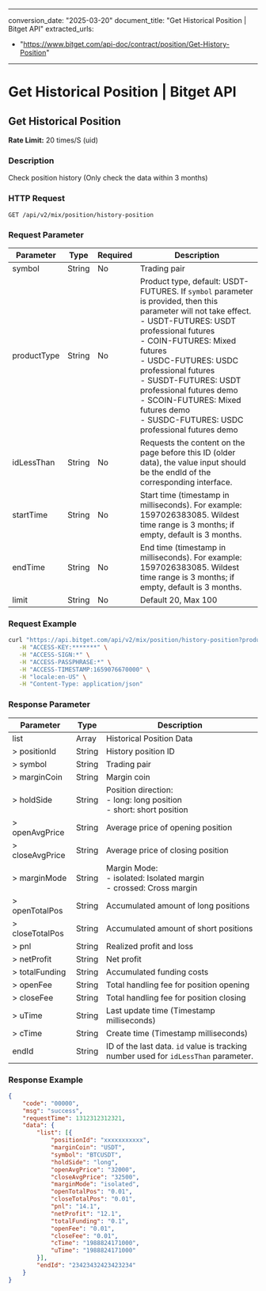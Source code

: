 
---
conversion_date: "2025-03-20"
document_title: "Get Historical Position | Bitget API"
extracted_urls:
  - "https://www.bitget.com/api-doc/contract/position/Get-History-Position"
---

# Get Historical Position | Bitget API

## Get Historical Position
**Rate Limit:** 20 times/S (uid)

### Description
Check position history (Only check the data within 3 months)

### HTTP Request
```
GET /api/v2/mix/position/history-position
```

### Request Parameter
| Parameter     | Type   | Required | Description |
|---------------|--------|----------|-------------|
| symbol        | String | No       | Trading pair |
| productType   | String | No       | Product type, default: USDT-FUTURES. If `symbol` parameter is provided, then this parameter will not take effect. <br> - USDT-FUTURES: USDT professional futures <br> - COIN-FUTURES: Mixed futures <br> - USDC-FUTURES: USDC professional futures <br> - SUSDT-FUTURES: USDT professional futures demo <br> - SCOIN-FUTURES: Mixed futures demo <br> - SUSDC-FUTURES: USDC professional futures demo |
| idLessThan    | String | No       | Requests the content on the page before this ID (older data), the value input should be the endId of the corresponding interface. |
| startTime     | String | No       | Start time (timestamp in milliseconds). For example: 1597026383085. Wildest time range is 3 months; if empty, default is 3 months. |
| endTime       | String | No       | End time (timestamp in milliseconds). For example: 1597026383085. Wildest time range is 3 months; if empty, default is 3 months. |
| limit         | String | No       | Default 20, Max 100 |

### Request Example
```bash
curl "https://api.bitget.com/api/v2/mix/position/history-position?productType=USDT-FUTURES" \
   -H "ACCESS-KEY:*******" \
   -H "ACCESS-SIGN:*" \
   -H "ACCESS-PASSPHRASE:*" \
   -H "ACCESS-TIMESTAMP:1659076670000" \
   -H "locale:en-US" \
   -H "Content-Type: application/json"
```

### Response Parameter
| Parameter     | Type   | Description |
|---------------|--------|-------------|
| list          | Array  | Historical Position Data |
| > positionId  | String | History position ID |
| > symbol      | String | Trading pair |
| > marginCoin  | String | Margin coin |
| > holdSide    | String | Position direction: <br> - long: long position <br> - short: short position |
| > openAvgPrice| String | Average price of opening position |
| > closeAvgPrice | String | Average price of closing position |
| > marginMode  | String | Margin Mode: <br> - isolated: Isolated margin <br> - crossed: Cross margin |
| > openTotalPos| String | Accumulated amount of long positions |
| > closeTotalPos| String | Accumulated amount of short positions |
| > pnl         | String | Realized profit and loss |
| > netProfit   | String | Net profit |
| > totalFunding| String | Accumulated funding costs |
| > openFee     | String | Total handling fee for position opening |
| > closeFee    | String | Total handling fee for position closing |
| > uTime       | String | Last update time (Timestamp milliseconds) |
| > cTime       | String | Create time (Timestamp milliseconds) |
| endId         | String | ID of the last data. `id` value is tracking number used for `idLessThan` parameter. |

### Response Example
```json
{
    "code": "00000",
    "msg": "success",
    "requestTime": 1312312312321,
    "data": {
        "list": [{
            "positionId": "xxxxxxxxxxx",
            "marginCoin": "USDT",
            "symbol": "BTCUSDT",
            "holdSide": "long",
            "openAvgPrice": "32000",
            "closeAvgPrice": "32500",
            "marginMode": "isolated",
            "openTotalPos": "0.01",
            "closeTotalPos": "0.01",
            "pnl": "14.1",
            "netProfit": "12.1",
            "totalFunding": "0.1",
            "openFee": "0.01",
            "closeFee": "0.01",
            "cTime": "1988824171000",
            "uTime": "1988824171000"
        }],
        "endId": "23423432423423234"
    }
}
```

